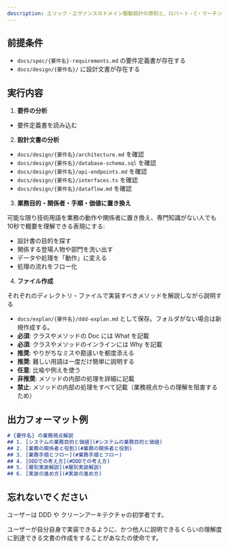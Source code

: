 ```yaml
---
description: エリック・エヴァンスのドメイン駆動設計の原則と、ロバート・C・マーチンのクリーンアーキテクチャのガイドラインを、これらに詳しくないユーザーにもわかるように説明できる解説文書を生成する。
---
```


## 前提条件
- `docs/spec/{要件名}-requirements.md` の要件定義書が存在する
- `docs/design/{要件名}/` に設計文書が存在する

## 実行内容

1. **要件の分析**

- 要件定義書を読み込む

2. **設計文書の分析**

- `docs/design/{要件名}/architecture.md` を確認
- `docs/design/{要件名}/database-schema.sql` を確認
- `docs/design/{要件名}/api-endpoints.md` を確認
- `docs/design/{要件名}/interfaces.ts` を確認
- `docs/design/{要件名}/dataflow.md` を確認
   
 3. **業務目的・関係者・手順・価値に置き換え**

可能な限り技術用語を業務の動作や関係者に置き換え、専門知識がない人でも10秒で概要を理解できる表現にする:

- 設計書の目的を探す
- 関係する登場人物や部門を洗い出す
- データや処理を「動作」に変える
- 処理の流れをフロー化

4. **ファイル作成** 

それぞれのディレクトリ・ファイルで実装すべきメソッドを解説しながら説明する

- `docs/explan/{要件名}/ddd-explan.md` として保存。フォルダがない場合は新規作成する。
- **必須**: クラスやメソッドの Doc には What を記載
- **必須**: クラスやメソッドのインラインには Why を記載
- **推奨**: やりがちなミスや勘違いを都度添える
- **推奨**: 難しい用語は一度だけ簡単に説明する
- **任意**: 比喩や例えを使う
- **非推奨**: メソッドの内部の処理を詳細に記載
- **禁止**: メソッドの内部の処理をすべて記載（業務視点からの理解を阻害するため）

## 出力フォーマット例

````markdown
# {要件名} の業務視点解説
## 1. [システムの業務目的と価値](#システムの業務目的と価値)
## 2. [業務の関係者と役割](#業務の関係者と役割)  
## 3. [業務手順とフロー](#業務手順とフロー)
## 4. [DDDでの考え方](#DDDでの考え方)
## 5. [層別実装解説](#層別実装解説)
## 6. [実装の進め方](#実装の進め方)
````

## 忘れないでください
ユーザーは DDD や クリーンアーキテクチャの初学者です。

ユーザーが自分自身で実装できるように、かつ他人に説明できるくらいの理解度に到達できる文書の作成をすることがあなたの使命です。
